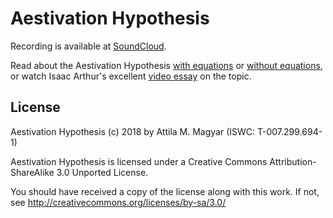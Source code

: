 Aestivation Hypothesis
======================

Recording is available at [SoundCloud][sc].

  [sc]: https://soundcloud.com/athoshun/aestivation-hypothesis

Read about the Aestivation Hypothesis [with equations][we] or
[without equations][woe], or watch Isaac Arthur's excellent
[video essay][vid] on the topic.

  [we]: https://arxiv.org/abs/1705.03394
  [woe]: https://aleph.se/andart2/space/the-aestivation-hypothesis-popular-outline-and-faq/
  [vid]: https://www.youtube.com/watch?v=v9sh9NpL4i8

License
-------

Aestivation Hypothesis (c) 2018 by Attila M. Magyar (ISWC: T-007.299.694-1)

Aestivation Hypothesis is licensed under a
Creative Commons Attribution-ShareAlike 3.0 Unported License.

You should have received a copy of the license along with this
work. If not, see http://creativecommons.org/licenses/by-sa/3.0/

